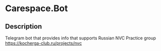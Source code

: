 # Carespace.Bot
## Description
Telegram bot that provides info that supports Russian NVC Practice group https://kocherga-club.ru/projects/nvc
